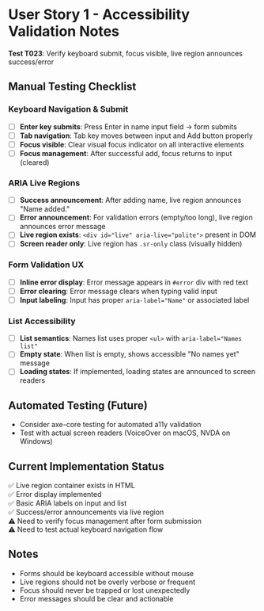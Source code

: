 # User Story 1 - Accessibility Validation Notes

**Test T023**: Verify keyboard submit, focus visible, live region announces success/error

## Manual Testing Checklist

### Keyboard Navigation & Submit

- [ ] **Enter key submits**: Press Enter in name input field → form submits
- [ ] **Tab navigation**: Tab key moves between input and Add button properly
- [ ] **Focus visible**: Clear visual focus indicator on all interactive elements
- [ ] **Focus management**: After successful add, focus returns to input (cleared)

### ARIA Live Regions

- [ ] **Success announcement**: After adding name, live region announces "Name added."
- [ ] **Error announcement**: For validation errors (empty/too long), live region announces error message
- [ ] **Live region exists**: `<div id="live" aria-live="polite">` present in DOM
- [ ] **Screen reader only**: Live region has `.sr-only` class (visually hidden)

### Form Validation UX

- [ ] **Inline error display**: Error message appears in `#error` div with red text
- [ ] **Error clearing**: Error message clears when typing valid input
- [ ] **Input labeling**: Input has proper `aria-label="Name"` or associated label

### List Accessibility

- [ ] **List semantics**: Names list uses proper `<ul>` with `aria-label="Names list"`
- [ ] **Empty state**: When list is empty, shows accessible "No names yet" message
- [ ] **Loading states**: If implemented, loading states are announced to screen readers

## Automated Testing (Future)

- Consider axe-core testing for automated a11y validation
- Test with actual screen readers (VoiceOver on macOS, NVDA on Windows)

## Current Implementation Status

✅ Live region container exists in HTML  
✅ Error display implemented  
✅ Basic ARIA labels on input and list  
✅ Success/error announcements via live region  
⚠️ Need to verify focus management after form submission  
⚠️ Need to test actual keyboard navigation flow

## Notes

- Forms should be keyboard accessible without mouse
- Live regions should not be overly verbose or frequent
- Focus should never be trapped or lost unexpectedly
- Error messages should be clear and actionable
